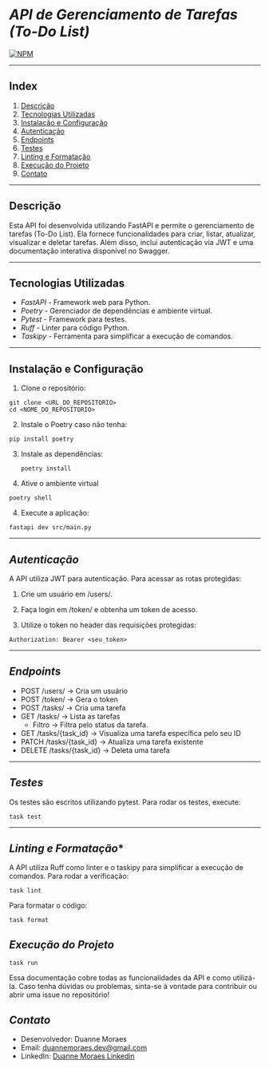# *API de Gerenciamento de Tarefas (To-Do List)*
[![NPM](https://img.shields.io/npm/l/react)](https://github.com/Duannee/todo-api-pf/blob/main/LICENSE)

---

## **Index**

1. [Descrição](#descrição)  
2. [Tecnologias Utilizadas](#tecnologias-utilizadas)  
3. [Instalação e Configuração](#instalação-e-configuração)    
4. [Autenticação](#autenticação)   
5. [Endpoints](#endpoints)    
6. [Testes](#testes)  
7. [Linting e Formatação](#linting-e-formatação)
8. [Execução do Projeto](#execução-do-projeto)
9. [Contato](#contato)

---

## **Descrição**
Esta API foi desenvolvida utilizando FastAPI e permite o gerenciamento de tarefas (To-Do List). 
Ela fornece funcionalidades para criar, listar, atualizar, visualizar e deletar tarefas. 
Além disso, inclui autenticação via JWT e uma documentação interativa disponível no Swagger.

---

## **Tecnologias Utilizadas**
- *FastAPI* - Framework web para Python.
- *Poetry* - Gerenciador de dependências e ambiente virtual.
- *Pytest* - Framework para testes.
- *Ruff* - Linter para código Python.
- *Taskipy* - Ferramenta para simplificar a execução de comandos.

---

## **Instalação e Configuração**

1. Clone o repositório:

```
git clone <URL_DO_REPOSITORIO>
cd <NOME_DO_REPOSITORIO>
```

2. Instale o Poetry caso não tenha:
```
pip install poetry
```

3. Instale as dependências:
   ```
   poetry install
   ```

4. Ative o ambiente virtual 
```
poetry shell
```


4. Execute a aplicação:
```
fastapi dev src/main.py
```

---

## *Autenticação*

A API utiliza JWT para autenticação. Para acessar as rotas protegidas:

1. Crie um usuário em /users/.

2. Faça login em /token/ e obtenha um token de acesso.

3. Utilize o token no header das requisições protegidas:
```
Authorization: Bearer <seu_token>
```

---

## *Endpoints*
- POST /users/ -> Cria um usuário
- POST /token/ -> Gera o token
- POST /tasks/ -> Cria uma tarefa
- GET /tasks/ -> Lista as tarefas
   - Filtro -> Filtra pelo status da tarefa.
- GET /tasks/{task_id} -> Visualiza uma tarefa específica pelo seu ID
- PATCH /tasks/{task_id} -> Atualiza uma tarefa existente
- DELETE /tasks/{task_id} -> Deleta uma tarefa

---

## *Testes*
Os testes são escritos utilizando pytest.
Para rodar os testes, execute:
```
task test
```

---

## *Linting e Formatação**
A API utiliza Ruff como linter e o taskipy para simplificar a execução de comandos. Para rodar a verificação:
```
task lint
```

Para formatar o código:
```
task format
```
## *Execução do Projeto*
```
task run
```

Essa documentação cobre todas as funcionalidades da API e como utilizá-la. Caso tenha dúvidas ou problemas, sinta-se à vontade para contribuir ou abrir uma issue no repositório!

## *Contato*
- Desenvolvedor: Duanne Moraes
- Email: duannemoraes.dev@gmail.com
- LinkedIn: [Duanne Moraes Linkedin](https://www.linkedin.com/in/duanne-moraes-7a0376278/)

















  




